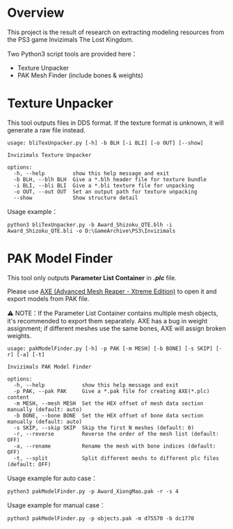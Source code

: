 # Overview
This project is the result of research on extracting modeling resources from the PS3 game Invizimals The Lost Kingdom. 

Two Python3 script tools are provided here：

* Texture Unpacker
* PAK Mesh Finder (include bones & weights)

# Texture Unpacker
This tool outputs files in DDS format. If the texture format is unknown, it will generate a raw file instead.
```
usage: bliTexUnpacker.py [-h] -b BLH [-i BLI] [-o OUT] [--show]

Invizimals Texture Unpacker

options:
  -h, --help         show this help message and exit
  -b BLH, --blh BLH  Give a *.blh header file for texture bundle
  -i BLI, --bli BLI  Give a *.bli texture file for unpacking
  -o OUT, --out OUT  Set an output path for texture unpacking
  --show             Show structure detail
```
Usage example：
```
python3 bliTexUnpacker.py -b Award_Shizoku_QTE.blh -i Award_Shizoku_QTE.bli -o D:\GameArchive\PS3\Invizimals
```

# PAK Model Finder
This tool only outputs **Parameter List Container** in ***.plc*** file.

Please use [AXE (Advanced Mesh Reaper - Xtreme Edition)](https://github.com/Bigchillghost/AXE) to open it and  export models from PAK file.

⚠ NOTE：If the Parameter List Container contains multiple mesh objects, it's recommended to export them separately. AXE has a bug in weight assignment; if different meshes use the same bones, AXE will assign broken weights.
```
usage: pakModelFinder.py [-h] -p PAK [-m MESH] [-b BONE] [-s SKIP] [-r] [-a] [-t]

Invizimals PAK Model Finder

options:
  -h, --help            show this help message and exit
  -p PAK, --pak PAK     Give a *.pak file for creating AXE(*.plc) content
  -m MESH, --mesh MESH  Set the HEX offset of mesh data section manually (default: auto)
  -b BONE, --bone BONE  Set the HEX offset of bone data section manually (default: auto)
  -s SKIP, --skip SKIP  Skip the first N meshes (default: 0)
  -r, --reverse         Reverse the order of the mesh list (default: OFF)
  -a, --rename          Rename the mesh with bone indices (default: OFF)
  -t, --split           Split different meshs to different plc files (default: OFF)
```
Usage example for auto case：
```
python3 pakModelFinder.py -p Award_XiongMao.pak -r -s 4
```
Usage example for manual case：
```
python3 pakModelFinder.py -p objects.pak -m d75570 -b dc1770
```

